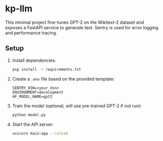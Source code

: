 # kp-llm

This minimal project fine-tunes GPT-2 on the Wikitext-2 dataset and exposes a FastAPI service to generate text. Sentry is used for error logging and performance tracing.

## Setup

1. Install dependencies:
   ```bash
   pip install -r requirements.txt
   ```
2. Create a `.env` file based on the provided template:
   ```env
   SENTRY_DSN=<your dsn>
   ENVIRONMENT=development
   HF_MODEL_NAME=gpt2
   ```
3. Train the model (optional, will use pre-trained GPT-2 if not run):
   ```bash
   python model.py
   ```
4. Start the API server:
   ```bash
   uvicorn main:app --reload
   ```
